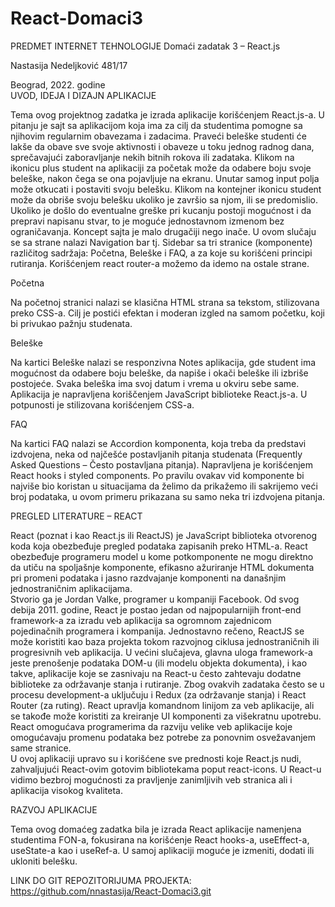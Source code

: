 # React-Domaci3
PREDMET INTERNET TEHNOLOGIJE
Domaći zadatak 3 – React.js

Nastasija Nedeljković 481/17
                                                      
Beograd, 2022. godine                              
UVOD, IDEJA I DIZAJN APLIKACIJE

Tema ovog projektnog zadatka je izrada aplikacije korišćenjem React.js-a. U pitanju je sajt sa aplikacijom koja ima za cilj da studentima pomogne sa njihovim regularnim obavezama i zadacima. Praveći beleške studenti će lakše da obave sve svoje aktivnosti i obaveze u toku jednog radnog dana, sprečavajući zaboravljanje nekih bitnih rokova ili zadataka. Klikom na ikonicu plus student na aplikaciji za početak može da odabere boju svoje beleške, nakon čega se ona pojavljuje na ekranu. Unutar samog input polja može otkucati i postaviti svoju belešku.  Klikom na kontejner ikonicu student može da obriše svoju belešku ukoliko je završio sa njom, ili se predomislio. Ukoliko je došlo do eventualne greške pri kucanju postoji mogućnost i da prepravi napisanu stvar, to je moguće jednostavnom izmenom bez ograničavanja.
Koncept sajta je malo drugačiji nego inače. U ovom slučaju se sa strane nalazi Navigation bar tj. Sidebar sa tri stranice (komponente) različitog sadržaja: Početna, Beleške i FAQ, a za koje su korišćeni principi rutiranja. Korišćenjem react router-a možemo da idemo na ostale strane.

Početna

Na početnoj stranici nalazi se klasična HTML strana sa tekstom, stilizovana preko CSS-a. Cilj je postići efektan i moderan izgled na samom početku, koji bi privukao pažnju studenata.

Beleške

Na kartici Beleške nalazi se responzivna Notes aplikacija, gde student ima mogućnost da odabere boju beleške, da napiše i okači beleške ili izbriše postojeće. Svaka beleška ima svoj datum i vrema u okviru sebe same. Aplikacija je napravljena koriščenjem JavaScript biblioteke React.js-a. U potpunosti je stilizovana korišćenjem CSS-a.

FAQ

Na kartici FAQ nalazi se Accordion komponenta, koja treba da predstavi izdvojena, neka od najčešće postavljanih pitanja studenata (Frequently Asked Questions – Često postavljana pitanja). Napravljena je korišćenjem React hooks i styled components. Po pravilu ovakav vid komponente bi najviše bio koristan u situacijama da želimo da prikažemo ili sakrijemo veći broj podataka, u ovom primeru prikazana su samo neka tri izdvojena pitanja.  

PREGLED LITERATURE – REACT

React (poznat i kao React.js ili ReactJS) je JavaScript biblioteka otvorenog koda koja obezbeđuje pregled podataka zapisanih preko HTML-a. React obezbeđuje programeru model u kome potkomponente ne mogu direktno da utiču na spoljašnje komponente, efikasno ažuriranje HTML dokumenta pri promeni podataka i jasno razdvajanje komponenti na današnjim jednostraničnim aplikacijama.  
Stvorio ga je Jordan Valke, programer u kompaniji Facebook. Od svog debija 2011. godine, React je postao jedan od najpopularnijih front-end framework-a za izradu veb aplikacija sa ogromnom zajednicom pojedinačnih programera i kompanija. Jednostavno rečeno, ReactJS se može koristiti kao baza projekta tokom razvojnog ciklusa jednostraničnih ili progresivnih veb aplikacija. 
U većini slučajeva, glavna uloga framework-a jeste prenošenje podataka DOM-u (ili modelu objekta dokumenta), i kao takve, aplikacije koje se zasnivaju na React-u često zahtevaju dodatne biblioteke za održavanje stanja i rutiranje. Zbog ovakvih zadataka često se u procesu development-a uključuju i Redux (za održavanje stanja) i React Router (za ruting). 
React upravlja komandnom linijom za veb aplikacije, ali se takođe može koristiti za kreiranje UI komponenti za višekratnu upotrebu.  React omogućava programerima da razviju velike veb aplikacije koje omogućavaju promenu podataka bez potrebe za ponovnim osvežavanjem same stranice.  
U ovoj aplikaciji upravo su i korišćene sve prednosti koje React.js nudi, zahvaljujući React-ovim gotovim bibliotekama poput react-icons. U React-u vidimo bezbroj mogućnosti za pravljenje zanimljivih veb stranica ali i aplikacija visokog kvaliteta. 

RAZVOJ APLIKACIJE

Tema ovog domaćeg zadatka bila je izrada React aplikacije namenjena studentima FON-a, fokusirana  na korišćenje React hooks-a, useEffect-a, useState-a kao i useRef-a. U samoj aplikaciji moguće je izmeniti, dodati ili ukloniti belešku.   


LINK DO GIT REPOZITORIJUMA PROJEKTA:
https://github.com/nnastasija/React-Domaci3.git
